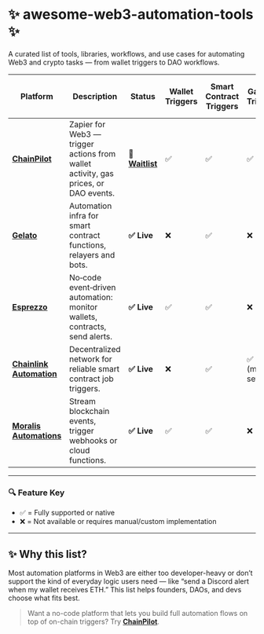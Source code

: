 # ✨ awesome-web3-automation-tools ✨
A curated list of tools, libraries, workflows, and use cases for automating Web3 and crypto tasks — from wallet triggers to DAO workflows.

| Platform | Description | Status | Wallet Triggers | Smart Contract Triggers | Gas Fee Triggers | Discord Actions | Email Actions | No-Code Flow Builder | Developer SDK/API | Pricing Info |
|----------|-------------|--------|------------------|--------------------------|------------------|------------------|---------------|------------------------|--------------------|---------------|
| [**ChainPilot**](https://chainpilot.io) | Zapier for Web3 — trigger actions from wallet activity, gas prices, or DAO events. | **🔄 [Waitlist](https://getwaitlist.com/waitlist/29415)** | ✅ | ✅ | ✅ | ✅ | ✅ | ✅ | ✅ | Coming Soon |
| [**Gelato**](https://www.gelato.network/) | Automation infra for smart contract functions, relayers and bots. | **✅ Live** | ❌ | ✅ | ❌ | ❌ | ❌ | ❌ | ✅ | Docs only  [oai_citation:0‡medium.com](https://medium.com/gelato-network/gelato-automation-is-live-on-polygon-8860f70852ff?utm_source=chatgpt.com) [oai_citation:1‡x.com](https://x.com/Chain_PilotAI?utm_source=chatgpt.com) [oai_citation:2‡x.com](https://x.com/esprezzoapp?lang=en&utm_source=chatgpt.com) [oai_citation:3‡support.gelato.com](https://support.gelato.com/en/articles/8996393-setting-up-automated-file-transfer-and-status-updates-with-make?utm_source=chatgpt.com) [oai_citation:4‡medium.com](https://medium.com/gelato-network/gelato-brings-automation-to-cronos-5be1023e6ac4?utm_source=chatgpt.com) |
| [**Esprezzo**](https://esprezzo.io) | No‑code event‑driven automation: monitor wallets, contracts, send alerts. | **✅ Live** | ✅ | ✅ | ❌ | ✅ | ✅ | ✅ | ❌ | Unknown |
| [**Chainlink Automation**](https://chain.link/automation) | Decentralized network for reliable smart contract job triggers. | **✅ Live** | ❌ | ✅ | ✅ (manual setup) | ❌ | ❌ | ❌ | ✅ | Docs only |
| [**Moralis Automations**](https://moralis.io) | Stream blockchain events, trigger webhooks or cloud functions. | **✅ Live** | ✅ | ✅ | ❌ | ✅ | ✅ | ❌ | ✅ | Tiered |

---

### 🔍 Feature Key
- ✅ = Fully supported or native
- ❌ = Not available or requires manual/custom implementation

---

## ✨ Why this list?
Most automation platforms in Web3 are either too developer-heavy or don’t support the kind of everyday logic users need — like “send a Discord alert when my wallet receives ETH.” This list helps founders, DAOs, and devs choose what fits best.

> Want a no-code platform that lets you build full automation flows on top of on-chain triggers? Try [**ChainPilot**](https://chainpilot.io).
